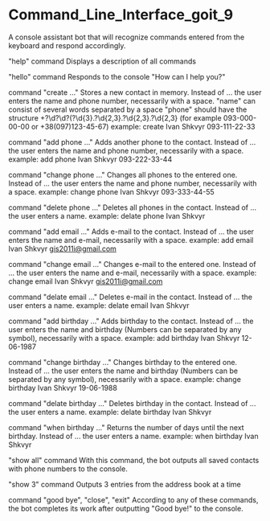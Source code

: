 # Command_Line_Interface_goit_9
A console assistant bot that will recognize commands entered from the keyboard and respond accordingly.

"help" command
    Displays a description of all commands

"hello" command
    Responds to the console "How can I help you?"

command "create ..."
    Stores a new contact in memory. Instead of ... the user enters the name and phone number, necessarily with a space.
    "name" can consist of several words separated by a space
    "phone" should have the structure \+?\d?\d?\(?\d{3}.?\d{2,3}.?\d{2,3}.?\d{2,3} (for example 093-000-00-00 or +38(097)123-45-67)
    example: create Ivan Shkvyr 093-111-22-33

command "add phone ..."
    Adds another phone to the contact. Instead of ... the user enters the name and phone number, necessarily with a space.
    example: add phone Ivan Shkvyr 093-222-33-44

command "change phone ..."
    Changes all phones to the entered one. Instead of ... the user enters the name and phone number, necessarily with a space.
    example: change phone Ivan Shkvyr 093-333-44-55

command "delete phone ..."
    Deletes all phones in the contact. Instead of ... the user enters a name.
    example: delate phone Ivan Shkvyr

command "add email ..."
    Adds e-mail to the contact. Instead of ... the user enters the name and e-mail, necessarily with a space.
    example: add email Ivan Shkvyr gis2011i@gmail.com

command "change email ..."
    Changes e-mail to the entered one. Instead of ... the user enters the name and e-mail, necessarily with a space.
    example: change email Ivan Shkvyr gis2011i@gmail.com

command "delate email ..."
    Deletes e-mail in the contact. Instead of ... the user enters a name.
    example: delate email Ivan Shkvyr

command "add birthday ..."
    Adds birthday to the contact. Instead of ... the user enters the name and birthday (Numbers can be separated by any symbol), necessarily with a space.
    example: add birthday Ivan Shkvyr 12-06-1987

command "change birthday ..."
    Changes birthday to the entered one. Instead of ... the user enters the name and birthday (Numbers can be separated by any symbol), necessarily with a space.
    example: change birthday Ivan Shkvyr 19-06-1988

command "delate birthday ..."
    Deletes birthday in the contact. Instead of ... the user enters a name.
    example: delate birthday Ivan Shkvyr

command "when birthday ..."
    Returns the number of days until the next birthday. Instead of ... the user enters a name.
    example: when birthday Ivan Shkvyr

"show all" command
    With this command, the bot outputs all saved contacts with phone numbers to the console.

"show 3" command
    Outputs 3 entries from the address book at a time

command "good bye", "close", "exit"
    According to any of these commands, the bot completes its work after outputting "Good bye!" to the console.
